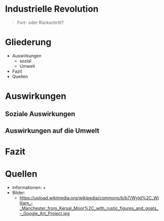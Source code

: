 # Industrielle Revolution
> Fort- oder Rückschritt?



# Gliederung


+ Auswirkungen
  + sozial
  + Umwelt
+ Fazit
+ Quellen



# Auswirkungen


## Soziale Auswirkungen


## Auswirkungen auf die Umwelt



# Fazit



# Quellen
+ Informationen:
  +
+ Bilder:
  + https://upload.wikimedia.org/wikipedia/commons/b/b7/Wyld%2C_William_-_Manchester_from_Kersal_Moor%2C_with_rustic_figures_and_goats_-_Google_Art_Project.jpg

